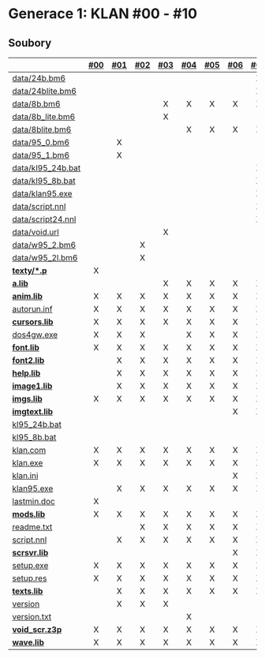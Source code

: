# Generace 1: KLAN \#00 - \#10

## Soubory

|  | [\#00](/vydani/klan-00.md) | [\#01](/vydani/klan-01.md) | [\#02](/vydani/klan-02.md) | [\#03](/vydani/klan-03.md) | [\#04](/vydani/klan-04.md) | [\#05](/vydani/klan-05.md) | [\#06](/vydani/klan-06.md) | [\#07](/vydani/klan-07.md) | [\#08](/vydani/klan-08.md) | [\#09](/vydani/klan-09.md) | [\#10](/vydani/klan-10.md) |
| :--- | :---: | :---: | :---: | :---: | :---: | :---: | :---: | :---: | :---: | :---: | :---: |
| [data/24b.bm6](/soubory/data/24b.bm6.md) |  |  |  |  |  |  |  | X | X | X | X |
| [data/24blite.bm6](/soubory/data/24blite.bm6.md) |  |  |  |  |  |  |  | X | X | X | X |
| [data/8b.bm6](/soubory/data/8b.bm6.md) |  |  |  | X | X | X | X | X | X | X | X |
| [data/8b\_lite.bm6](/soubory/data/8b_lite.bm6.md) |  |  |  | X |  |  |  |  |  |  |  |
| [data/8blite.bm6](/soubory/data/8blite.bm6.md) |  |  |  |  | X | X | X | X | X | X | X |
| [data/95\_0.bm6](/soubory/data/95_0.bm6.md) |  | X |  |  |  |  |  |  |  |  |  |
| [data/95\_1.bm6](/soubory/data/95_1.bm6.md) |  | X |  |  |  |  |  |  |  |  |  |
| [data/kl95\_24b.bat](/soubory/data/kl95_24b.bat.md) |  |  |  |  |  |  |  | X | X | X | X |
| [data/kl95\_8b.bat](/soubory/data/kl95_8b.bat.md) |  |  |  |  |  |  |  | X | X | X | X |
| [data/klan95.exe](/soubory/data/klan95.exe.md) |  |  |  |  |  |  |  | X | X | X | X |
| [data/script.nnl](/soubory/data/script.nnl.md) |  |  |  |  |  |  |  | X | X | X | X |
| [data/script24.nnl](/soubory/data/script24.nnl.md) |  |  |  |  |  |  |  | X | X | X | X |
| [data/void.url](/soubory/data/void.url.md) |  |  |  | X |  |  |  |  |  |  |  |
| [data/w95\_2.bm6](/soubory/data/w95_2.bm6.md) |  |  | X |  |  |  |  |  |  |  |  |
| [data/w95\_2l.bm6](/soubory/data/w95_2l.bm6.md) |  |  | X |  |  |  |  |  |  |  |  |
| [**texty/\*.p**](/soubory/texty/p.md) | X |  |  |  |  |  |  |  |  |  |  |
| [**a.lib**](/soubory/a.lib.md) |  |  |  | X | X | X | X | X | X | X | X |
| [**anim.lib**](/soubory/anim.lib.md) | X | X | X | X | X | X | X | X | X | X | X |
| [autorun.inf](/soubory/autorun.inf.md) | X | X | X | X | X | X | X | X | X | X | X |
| [**cursors.lib**](/soubory/cursors.lib.md) | X | X | X | X | X | X | X | X | X | X | X |
| [dos4gw.exe](/soubory/dos4gw.exe.md) | X | X | X |  | X | X | X | X | X | X | X |
| [**font.lib**](/soubory/font.lib.md) | X | X | X | X | X | X | X | X | X | X | X |
| [**font2.lib**](/soubory/font2.lib.md) |  | X | X | X | X | X | X | X | X | X | X |
| [**help.lib**](/soubory/help.lib.md) |  | X | X | X | X | X | X | X | X | X | X |
| [**image1.lib**](/soubory/image1.lib.md) |  | X | X | X | X | X | X | X | X | X | X |
| [**imgs.lib**](/soubory/imgs.lib.md) | X | X | X | X | X | X | X | X | X | X | X |
| [**imgtext.lib**](/soubory/imgtext.lib.md) |  |  |  |  |  |  | X | X | X | X | X |
| [kl95\_24b.bat](/soubory/data/kl95_24b.bat.md) |  |  |  |  |  |  |  |  | X |  |  |
| [kl95\_8b.bat](/soubory/kl95_8b.bat.md) |  |  |  |  |  |  |  |  | X |  |  |
| [klan.com](/soubory/klan.com.md) | X | X | X | X | X | X | X | X | X | X | X |
| [klan.exe](/soubory/klan.exe.md) | X | X | X | X | X | X | X | X | X | X | X |
| [klan.ini](/soubory/klan.ini.md) |  |  |  |  |  |  | X | X | X | X | X |
| [klan95.exe](/soubory/data/klan95.exe.md) |  | X | X | X | X | X | X | X | X | X | X |
| [lastmin.doc](/soubory/lastmin.doc.md) | X |  |  |  |  |  |  |  |  |  |  |
| [**mods.lib**](/soubory/mods.lib.md) | X | X | X | X | X | X | X | X | X | X | X |
| [readme.txt](/soubory/readme.txt.md) |  |  | X | X | X | X | X | X | X | X | X |
| [script.nnl](/soubory/data/script.nnl.md) |  | X | X | X | X | X | X | X | X | X | X |
| [**scrsvr.lib**](/soubory/scrsvr.lib.md) |  |  |  |  |  |  | X | X | X | X | X |
| [setup.exe](/soubory/setup.exe.md) | X | X | X | X | X | X | X | X | X | X | X |
| [setup.res](/soubory/setup.res.md) | X | X | X | X | X | X | X | X | X | X | X |
| [**texts.lib**](/soubory/texts.lib.md) |  | X | X | X | X | X | X | X | X | X | X |
| [version](/soubory/version.md) |  | X | X | X |  |  |  |  |  |  |  |
| [version.txt](/soubory/version.txt.md) |  |  |  |  | X |  |  |  |  |  |  |
| [**void\_scr.z3p**](/soubory/void_scr.z3p.md) | X | X | X | X | X | X | X | X | X | X | X |
| [**wave.lib**](/soubory/wave.lib.md) | X | X | X | X | X | X | X | X | X | X | X |



